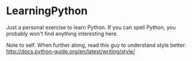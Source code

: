 # LearningPython

Just a personal exercise to learn Python. If you can spell Python, you probably won't find anything interesting here. 


Note to self. When further along, read this guy to understand style better:
http://docs.python-guide.org/en/latest/writing/style/

